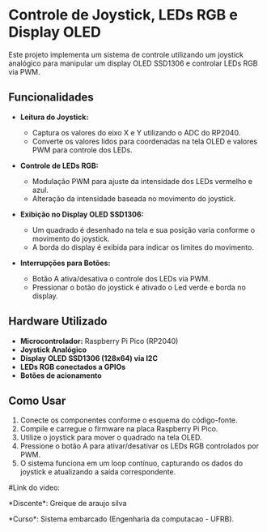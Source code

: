# Controle de Joystick, LEDs RGB e Display OLED

Este projeto implementa um sistema de controle utilizando um joystick analógico para manipular um display OLED SSD1306 e controlar LEDs RGB via PWM.

## Funcionalidades

- **Leitura do Joystick:**

  - Captura os valores do eixo X e Y utilizando o ADC do RP2040.
  - Converte os valores lidos para coordenadas na tela OLED e valores PWM para controle dos LEDs.

- **Controle de LEDs RGB:**

  - Modulação PWM para ajuste da intensidade dos LEDs vermelho e azul.
  - Alteração da intensidade baseada no movimento do joystick.

- **Exibição no Display OLED SSD1306:**

  - Um quadrado é desenhado na tela e sua posição varia conforme o movimento do joystick.
  - A borda do display é exibida para indicar os limites do movimento.

- **Interrupções para Botões:**

  - Botão A ativa/desativa o controle dos LEDs via PWM.
  - Pressionar o botão do joystick é ativado o Led verde e borda no display.

## Hardware Utilizado

- **Microcontrolador:** Raspberry Pi Pico (RP2040)
- **Joystick Analógico**
- **Display OLED SSD1306 (128x64) via I2C**
- **LEDs RGB conectados a GPIOs**
- **Botões de acionamento**

## Como Usar

1. Conecte os componentes conforme o esquema do código-fonte.
2. Compile e carregue o firmware na placa Raspberry Pi Pico.
3. Utilize o joystick para mover o quadrado na tela OLED.
4. Pressione o botão A para ativar/desativar os LEDs RGB controlados por PWM.
5. O sistema funciona em um loop contínuo, capturando os dados do joystick e atualizando a saída correspondente.

\#Link do video:





\*Discente\*: Greique de araujo silva

\*Curso\*: Sistema embarcado (Engenharia da computacao - UFRB).

